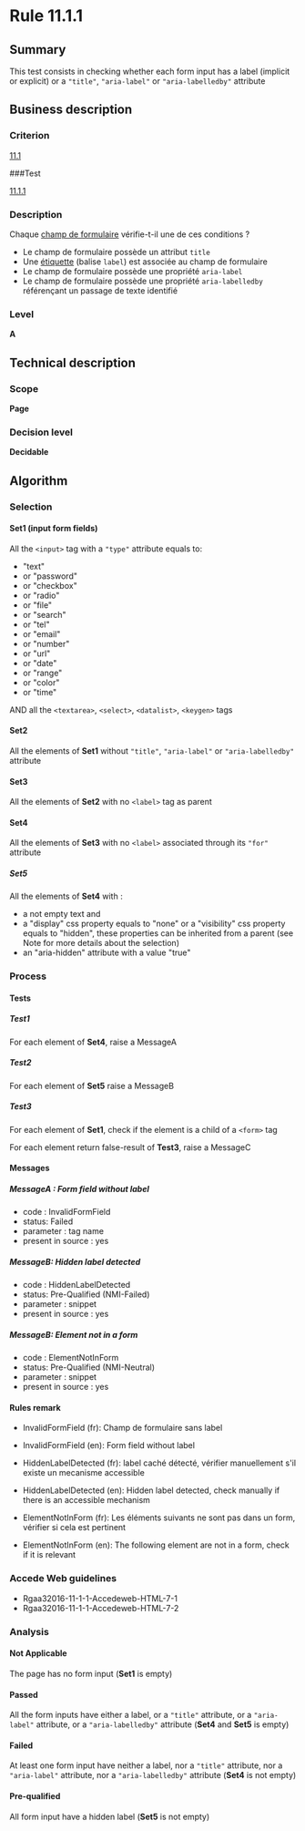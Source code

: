 # Rule 11.1.1

## Summary

This test consists in checking whether each form input has a label (implicit or explicit) or a `"title"`, `"aria-label"` or `"aria-labelledby"` attribute 

## Business description

### Criterion

[11.1](http://references.modernisation.gouv.fr/rgaa/criteres.html#crit-11-1)

###Test

[11.1.1](http://references.modernisation.gouv.fr/rgaa/criteres.html#test-11-1-1)

### Description

Chaque <a href="http://references.modernisation.gouv.fr/rgaa/glossaire.html#champ-de-saisie-de-formulaire">champ de formulaire</a> v&eacute;rifie-t-il une de ces conditions ? 
 
 *  Le champ de formulaire poss&egrave;de un attribut `title` 
 *  Une <a href="http://references.modernisation.gouv.fr/rgaa/glossaire.html#tiquette-de-champs-de-formulaire">&eacute;tiquette</a> (balise `label`) est associ&eacute;e au champ de formulaire 
 * Le champ de formulaire poss&egrave;de une propri&eacute;t&eacute; `aria-label` 
 * Le champ de formulaire poss&egrave;de une propri&eacute;t&eacute; `aria-labelledby` r&eacute;f&eacute;ren&ccedil;ant un passage de texte identifi&eacute; 

### Level

**A**

## Technical description

### Scope

**Page**

### Decision level

**Decidable**

## Algorithm

### Selection

#### Set1 (input form fields)

All the `<input>` tag with a `"type"` attribute equals to:
-  "text"
-   or "password"
-   or "checkbox"
-   or "radio"
-   or "file"
-   or "search"
-   or "tel"
-   or "email"
-   or "number"
-   or "url"
-   or "date"
-   or "range"
-   or "color"
-   or "time"

AND all the `<textarea>`, `<select>`, `<datalist>`, `<keygen>` tags

#### Set2

All the elements of **Set1** without `"title"`, `"aria-label"` or `"aria-labelledby"` attribute 

#### Set3

All the elements of **Set2** with no `<label>` tag as parent

#### Set4

All the elements of **Set3** with no `<label>` associated through its `"for"` attribute

##### Set5

All the elements of **Set4** with :

-   a not empty text and
-   a "display" css property equals to "none" or a "visibility" css
    property equals to "hidden", these properties can be inherited from
    a parent (see Note for more details about the selection)
-   an "aria-hidden" attribute with a value "true"

### Process

#### Tests

##### Test1

For each element of **Set4**, raise a MessageA

##### Test2

For each element of **Set5** raise a MessageB

##### Test3

For each element of **Set1**, check if the element is a child of a `<form>` tag

For each element return false-result of **Test3**, raise a MessageC

#### Messages

##### MessageA : Form field without label

- code : InvalidFormField
- status: Failed
- parameter : tag name
- present in source : yes

##### MessageB: Hidden label detected

-   code : HiddenLabelDetected
-   status: Pre-Qualified (NMI-Failed)
-   parameter : snippet
-   present in source : yes

##### MessageB: Element not in a form

-   code : ElementNotInForm
-   status: Pre-Qualified (NMI-Neutral)
-   parameter : snippet
-   present in source : yes

#### Rules remark

 * InvalidFormField (fr): Champ de formulaire sans label
 * InvalidFormField (en): Form field without label

 * HiddenLabelDetected (fr): label cach&eacute; d&eacute;tect&eacute;, v&eacute;rifier manuellement s'il existe un mecanisme accessible
 * HiddenLabelDetected (en): Hidden label detected, check manually if there is an accessible mechanism

 * ElementNotInForm (fr): Les &eacute;l&eacute;ments suivants ne sont pas dans un form, v&eacute;rifier si cela est pertinent
 * ElementNotInForm (en): The following element are not in a form, check if it is relevant

### Accede Web guidelines

 * Rgaa32016-11-1-1-Accedeweb-HTML-7-1
 * Rgaa32016-11-1-1-Accedeweb-HTML-7-2

### Analysis

#### Not Applicable

The page has no form input (**Set1** is empty)

#### Passed

All the form inputs have either a label, or a `"title"` attribute, or a `"aria-label"` attribute, or a `"aria-labelledby"` attribute (**Set4** and **Set5** is empty)

#### Failed

At least one form input have neither a label, nor a `"title"` attribute, nor a `"aria-label"` attribute, nor a `"aria-labelledby"` attribute (**Set4** is not empty)

#### Pre-qualified

All form input have a hidden label (**Set5** is not empty)